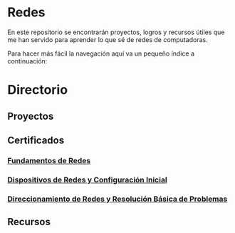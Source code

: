 # Redes

En este repositorio se encontrarán proyectos, logros y recursos útiles que me han servido para aprender lo que sé de redes de computadoras.

Para hacer más fácil la navegación aquí va un pequeño índice a continuación:

# Directorio

## Proyectos
## Certificados

### [Fundamentos de Redes](./Certificados/Cisco%20Fundamentos%20de%20Redes.pdf)

### [Dispositivos de Redes y Configuración Inicial](./Cisco%20Certificados/Dispositivos%20de%20Redes%20y%20Configuración.pdf)

### [Direccionamiento de Redes y Resolución Básica de Problemas](./Cisco%20Certificados/Dispositivos%20de%20Redes%20y%20Configuración.pdf)

## Recursos
